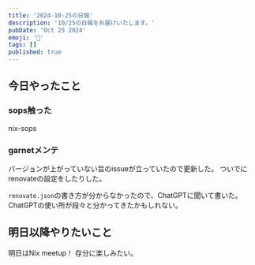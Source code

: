 ```yaml
---
title: '2024-10-25の日報'
description: '10/25の日報をお届けいたします。'
pubDate: 'Oct 25 2024'
emoji: '🦊'
tags: []
published: true
---
```


## 今日やったこと

### sops触った

nix-sops

### garnetメンテ

バージョンが上がっていない旨のissueが立っていたので更新した。
ついでにrenovateの設定をしたりした。

`renovate.json`の書き方が分からなかったので、ChatGPTに聞いて書いた。ChatGPTの使い所が段々と分かってきたかもしれない。

## 明日以降やりたいこと

明日はNix meetup！ 存分に楽しみたい。

